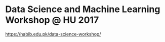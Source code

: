# Data Science and Machine Learning Workshop @ HU 2017

https://habib.edu.pk/data-science-workshop/
